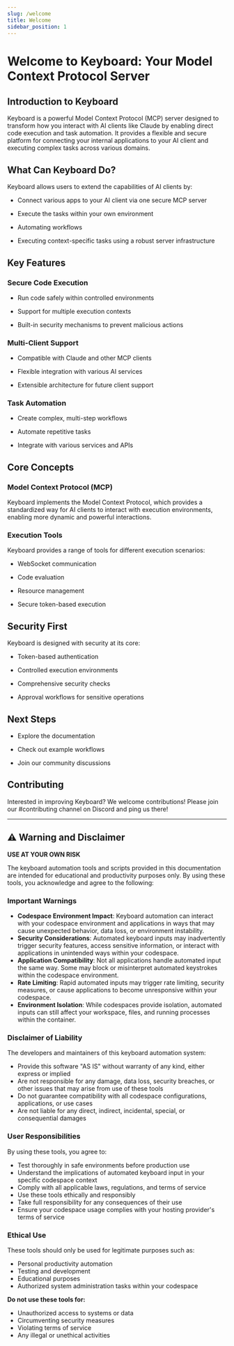 ```yaml
---
slug: /welcome
title: Welcome
sidebar_position: 1
---
```




# Welcome to Keyboard: Your Model Context Protocol Server

## Introduction to Keyboard

Keyboard is a powerful Model Context Protocol (MCP) server designed to transform how you interact with AI clients like Claude by enabling direct code execution and task automation. It provides a flexible and secure platform for connecting your internal applications to your AI client and executing complex tasks across various domains.

## What Can Keyboard Do?

Keyboard allows users to extend the capabilities of AI clients by:

* Connect various apps to your AI client via one secure MCP server

* Execute the tasks within your own environment

* Automating workflows

* Executing context-specific tasks using a robust server infrastructure

## Key Features

### Secure Code Execution

* Run code safely within controlled environments

* Support for multiple execution contexts

* Built-in security mechanisms to prevent malicious actions

### Multi-Client Support

* Compatible with Claude and other MCP clients

* Flexible integration with various AI services

* Extensible architecture for future client support

### Task Automation

* Create complex, multi-step workflows

* Automate repetitive tasks

* Integrate with various services and APIs

Core Concepts
-------------

### Model Context Protocol (MCP)

Keyboard implements the Model Context Protocol, which provides a standardized way for AI clients to interact with execution environments, enabling more dynamic and powerful interactions.

### Execution Tools

Keyboard provides a range of tools for different execution scenarios:

* WebSocket communication

* Code evaluation

* Resource management

* Secure token-based execution

## Security First

Keyboard is designed with security at its core:

* Token-based authentication

* Controlled execution environments

* Comprehensive security checks

* Approval workflows for sensitive operations

## Next Steps

* Explore the documentation

* Check out example workflows

* Join our community discussions

## Contributing

Interested in improving Keyboard? We welcome contributions! Please join our #contributing channel on Discord and ping us there!

---

## ⚠️ Warning and Disclaimer

**USE AT YOUR OWN RISK**

The keyboard automation tools and scripts provided in this documentation are intended for educational and productivity purposes only. By using these tools, you acknowledge and agree to the following:

### Important Warnings

- **Codespace Environment Impact**: Keyboard automation can interact with your codespace environment and applications in ways that may cause unexpected behavior, data loss, or environment instability.
- **Security Considerations**: Automated keyboard inputs may inadvertently trigger security features, access sensitive information, or interact with applications in unintended ways within your codespace.
- **Application Compatibility**: Not all applications handle automated input the same way. Some may block or misinterpret automated keystrokes within the codespace environment.
- **Rate Limiting**: Rapid automated inputs may trigger rate limiting, security measures, or cause applications to become unresponsive within your codespace.
- **Environment Isolation**: While codespaces provide isolation, automated inputs can still affect your workspace, files, and running processes within the container.

### Disclaimer of Liability

The developers and maintainers of this keyboard automation system:

- Provide this software "AS IS" without warranty of any kind, either express or implied
- Are not responsible for any damage, data loss, security breaches, or other issues that may arise from use of these tools
- Do not guarantee compatibility with all codespace configurations, applications, or use cases
- Are not liable for any direct, indirect, incidental, special, or consequential damages

### User Responsibilities

By using these tools, you agree to:

- Test thoroughly in safe environments before production use
- Understand the implications of automated keyboard input in your specific codespace context
- Comply with all applicable laws, regulations, and terms of service
- Use these tools ethically and responsibly
- Take full responsibility for any consequences of their use
- Ensure your codespace usage complies with your hosting provider's terms of service

### Ethical Use

These tools should only be used for legitimate purposes such as:
- Personal productivity automation
- Testing and development
- Educational purposes
- Authorized system administration tasks within your codespace

**Do not use these tools for:**
- Unauthorized access to systems or data
- Circumventing security measures
- Violating terms of service
- Any illegal or unethical activities





